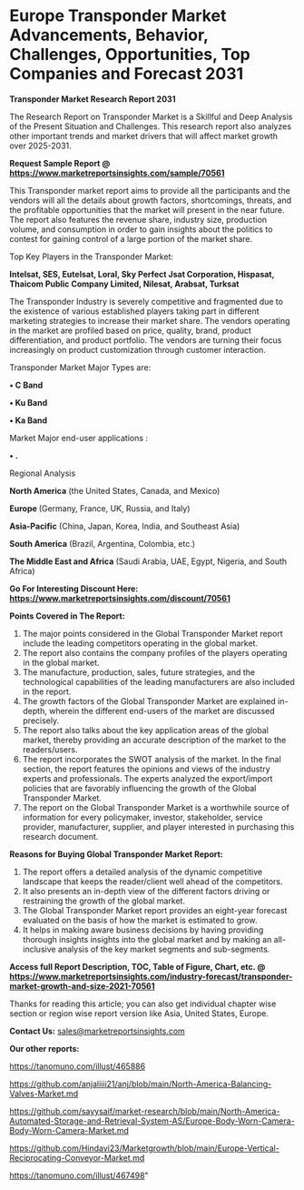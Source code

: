 # Europe Transponder Market Advancements, Behavior, Challenges, Opportunities, Top Companies and Forecast 2031

<strong>Transponder Market Research Report 2031</strong>

The Research Report on Transponder Market is a Skillful and Deep Analysis of the Present Situation and Challenges. This research report also analyzes other important trends and market drivers that will affect market growth over 2025-2031.

<strong>Request Sample Report @ <a href=https://www.marketreportsinsights.com/sample/70561>https://www.marketreportsinsights.com/sample/70561</a></strong>

This Transponder market report aims to provide all the participants and the vendors will all the details about growth factors, shortcomings, threats, and the profitable opportunities that the market will present in the near future. The report also features the revenue share, industry size, production volume, and consumption in order to gain insights about the politics to contest for gaining control of a large portion of the market share.

Top Key Players in the Transponder Market:

<strong>Intelsat, SES, Eutelsat, Loral, Sky Perfect Jsat Corporation, Hispasat, Thaicom Public Company Limited, Nilesat, Arabsat, Turksat</strong>

The Transponder Industry is severely competitive and fragmented due to the existence of various established players taking part in different marketing strategies to increase their market share. The vendors operating in the market are profiled based on price, quality, brand, product differentiation, and product portfolio. The vendors are turning their focus increasingly on product customization through customer interaction.

Transponder Market Major Types are:

<strong>• C Band

• Ku Band

• Ka Band</strong>

Market Major end-user applications :

<strong>• .</strong>

Regional Analysis

</u><strong><b>North America</b></strong> (the United States, Canada, and Mexico)

<strong><b>Europe </b></strong>(Germany, France, UK, Russia, and Italy)

<strong><b>Asia-Pacific</b></strong> (China, Japan, Korea, India, and Southeast Asia)

<strong><b>South America</b></strong> (Brazil, Argentina, Colombia, etc.)

<strong><b>The Middle East and Africa</b></strong> (Saudi Arabia, UAE, Egypt, Nigeria, and South Africa)

<strong>Go For Interesting Discount Here: <a href=https://www.marketreportsinsights.com/discount/70561>https://www.marketreportsinsights.com/discount/70561</a></strong>

<strong>Points Covered in The Report:</strong>
<ol>
  <li>The major points considered in the Global Transponder Market report include the leading competitors operating in the global market.</li>
  <li>The report also contains the company profiles of the players operating in the global market.</li>
  <li>The manufacture, production, sales, future strategies, and the technological capabilities of the leading manufacturers are also included in the report.</li>
  <li>The growth factors of the Global Transponder Market are explained in-depth, wherein the different end-users of the market are discussed precisely.</li>
  <li>The report also talks about the key application areas of the global market, thereby providing an accurate description of the market to the readers/users.</li>
  <li>The report incorporates the SWOT analysis of the market. In the final section, the report features the opinions and views of the industry experts and professionals. The experts analyzed the export/import policies that are favorably influencing the growth of the Global Transponder Market.</li>
  <li>The report on the Global Transponder Market is a worthwhile source of information for every policymaker, investor, stakeholder, service provider, manufacturer, supplier, and player interested in purchasing this research document.</li>
</ol>
<strong>Reasons for Buying Global Transponder Market Report:</strong>

<ol>
  <li>The report offers a detailed analysis of the dynamic competitive landscape that keeps the reader/client well ahead of the competitors.</li>
  <li>It also presents an in-depth view of the different factors driving or restraining the growth of the global market.</li>
  <li>The Global Transponder Market report provides an eight-year forecast evaluated on the basis of how the market is estimated to grow.</li>
  <li>It helps in making aware business decisions by having providing thorough insights insights into the global market and by making an all-inclusive analysis of the key market segments and sub-segments.</li>
</ol>
<strong>Access full Report Description, TOC, Table of Figure, Chart, etc. @ <a href=https://www.marketreportsinsights.com/industry-forecast/transponder-market-growth-and-size-2021-70561>https://www.marketreportsinsights.com/industry-forecast/transponder-market-growth-and-size-2021-70561</a></strong>


Thanks for reading this article; you can also get individual chapter wise section or region wise report version like Asia, United States, Europe.

<strong>Contact Us:</strong>
sales@marketreportsinsights.com

<strong>Our other reports:</strong>

<a href=https://tanomuno.com/illust/465886>https://tanomuno.com/illust/465886</a>

<a href=https://github.com/anjaliiii21/anj/blob/main/North-America-Balancing-Valves-Market.md>https://github.com/anjaliiii21/anj/blob/main/North-America-Balancing-Valves-Market.md</a>

<a href=https://github.com/sayysaif/market-research/blob/main/North-America-Automated-Storage-and-Retrieval-System-AS/Europe-Body-Worn-Camera-Body-Worn-Camera-Market.md>https://github.com/sayysaif/market-research/blob/main/North-America-Automated-Storage-and-Retrieval-System-AS/Europe-Body-Worn-Camera-Body-Worn-Camera-Market.md</a>

<a href=https://github.com/Hindavi23/Marketgrowth/blob/main/Europe-Vertical-Reciprocating-Conveyor-Market.md>https://github.com/Hindavi23/Marketgrowth/blob/main/Europe-Vertical-Reciprocating-Conveyor-Market.md</a>

<a href=https://tanomuno.com/illust/467498>https://tanomuno.com/illust/467498</a>"
